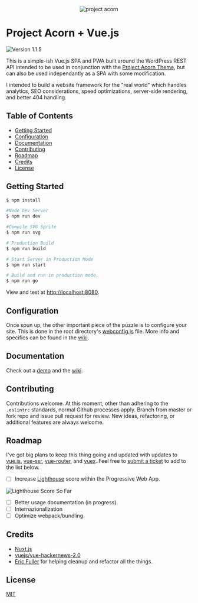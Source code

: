 <p style="text-align:center;">
	<img src="https://user-images.githubusercontent.com/5230729/33617130-23b70b74-d99c-11e7-8964-a3adaad9cf65.png" alt="project acorn" title="project acorn" />
	<h1>Project Acorn + Vue.js</h1>
	<img src="https://img.shields.io/badge/version-1.0.0-green.svg" alt="Version 1.1.5" />
</p>

This is a simple-ish Vue.js SPA and PWA built around the WordPress REST API intended to be used in conjunction with the [Project Acorn Theme](https://github.com/jomurgel/project-acorn), but can also be used independantly as a SPA with some modification.

I intended to build a website framework for the "real world" which handles analytics, SEO considerations, speed optimizations, server-side rendering, and better 404 handling.

## Table of Contents
  * [Getting Started](#getting-started)
  * [Configuration](#configuration)
  * [Documentation](#documentation)
  * [Contributing](#contributing)
  * [Roadmap](#roadmap)
  * [Credits](#credits)
  * [License](#license)

## Getting Started
``` bash
$ npm install
```

``` bash
#Node Dev Server
$ npm run dev

#Compile SVG Sprite
$ npm run svg

# Production Build
$ npm run build

# Start Server in Production Mode
$ npm run start

# Build and run in production mode.
$ npm run go
```

View and test at [http://localhost:8080](http://localhost:8080).

## Configuration
Once spun up, the other important piece of the puzzle is to configure your site. This is done in the root directory's [webconfig.js](https://github.com/jomurgel/project-acorn-ssr/blob/master/webconfig.js) file. More info and specifics can be found in the [wiki](https://github.com/jomurgel/project-acorn-ssr/wiki).

## Documentation
Check out a [demo](https://node.jomurgel.com/) and the [wiki](https://github.com/jomurgel/project-acorn-ssr/wiki).

## Contributing
Contributions welcome. At this moment, other than adhering to the `.eslintrc` standards, normal Github processes apply. Branch from master or fork repo and issue pull request for review. New ideas, refactoring, or additional features are always welcome.

## Roadmap
I've got big plans to keep this thing going and updated with updates to [vue.js](https://vuejs.org/v2/guide/), [vue-ssr](https://ssr.vuejs.org/en/), [vue-router](https://router.vuejs.org/en/), and [vuex](https://vuex.vuejs.org/en/intro.html). Feel free to [submit a ticket](https://github.com/jomurgel/project-acorn-ssr/issues) to add to the list below.

- [ ] Increase [Lighthouse](https://chrome.google.com/webstore/detail/lighthouse/blipmdconlkpinefehnmjammfjpmpbjk?hl=en) score within the Progressive Web App.

![Lighthouse Score So Far](https://user-images.githubusercontent.com/5230729/35288237-5affd8d0-0021-11e8-9f84-c994a52ea92a.png)

- [ ] Better usage documentation (in progress).
- [ ] Internazionalization
- [ ] Optimize webpack/bundling.

## Credits
- [Nuxt.js](https://nuxtjs.org/)
- [vuejs/vue-hackernews-2.0](https://github.com/vuejs/vue-hackernews-2.0)
- [Eric Fuller](https://github.com/efuller) for helping cleanup and refactor all the things.

## License
[MIT](https://opensource.org/licenses/MIT)
